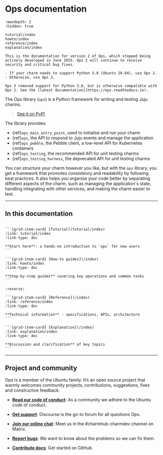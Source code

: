 # Ops documentation

```{toctree}
:maxdepth: 2
:hidden: true

tutorial/index
howto/index
reference/index
explanation/index
```

```{important}
This is the documentation for version 2 of Ops, which stopped being actively developed in June 2025. Ops 2 will continue to receive security and critical bug fixes.

- If your charm needs to support Python 3.8 (Ubuntu 20.04), use Ops 2.
- Otherwise, use Ops 3.

Ops 3 removed support for Python 3.8, but is otherwise compatible with Ops 2. See the [latest documentation](https://ops.readthedocs.io).
```

The Ops library (`ops`) is a Python framework for writing and testing Juju charms.

> [See it on PyPI](https://pypi.org/project/ops/)

The library provides:

- {ref}`ops_main_entry_point`, used to initialise and run your charm
- {ref}`ops`, the API to respond to Juju events and manage the application
- {ref}`ops_pebble`, the Pebble client, a low-level API for Kubernetes containers
- {ref}`ops_testing`, the recommended API for unit testing charms
- {ref}`ops_testing_harness`, the deprecated API for unit testing charms

You can structure your charm however you like, but with the `ops` library, you get a framework that promotes consistency and readability by following best practices. It also helps you organise your code better by separating different aspects of the charm, such as managing the application's state, handling integrating with other services, and making the charm easier to test.


---------

## In this documentation

````{grid} 1 1 2 2

```{grid-item-card} [Tutorial](tutorial/index)
:link: tutorial/index
:link-type: doc

**Start here**: a hands-on introduction to `ops` for new users
```

```{grid-item-card} [How-to guides](/index)
:link: howto/index
:link-type: doc

**Step-by-step guides** covering key operations and common tasks
```

````


````{grid} 1 1 2 2
:reverse:

```{grid-item-card} [Reference](/index)
:link: reference/index
:link-type: doc

**Technical information** - specifications, APIs, architecture
```

```{grid-item-card} [Explanation](/index)
:link: explanation/index
:link-type: doc

**Discussion and clarification** of key topics
```

````


---------


## Project and community

Ops is a member of the Ubuntu family. It’s an open source project that warmly welcomes community projects, contributions, suggestions, fixes and constructive feedback.

* **[Read our code of conduct](https://ubuntu.com/community/ethos/code-of-conduct)**:
As a community we adhere to the Ubuntu code of conduct.

* **[Get support](https://discourse.charmhub.io/)**:
Discourse is the go-to forum for all questions Ops.

* **[Join our online chat](https://matrix.to/#/#charmhub-charmdev:ubuntu.com)**:
Meet us in the #charmhub-charmdev channel on Matrix.

* **[Report bugs](https://github.com/canonical/operator/issues)**:
We want to know about the problems so we can fix them.

* **[Contribute docs](https://github.com/canonical/operator/blob/main/HACKING.md#contributing-documentation)**:
Get started on GitHub.
